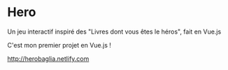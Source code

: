 # Hero
Un jeu interactif inspiré des "Livres dont vous êtes le héros", fait en Vue.js

C'est mon premier projet en Vue.js !

http://herobaglia.netlify.com
